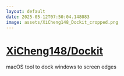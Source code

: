 ```yaml
---
layout: default
date: 2025-05-12T07:50:04.148083
image: assets/XiCheng148_Dockit_cropped.png
---
```


# [XiCheng148/Dockit](https://github.com/XiCheng148/Dockit)

macOS tool to dock windows to screen edges
